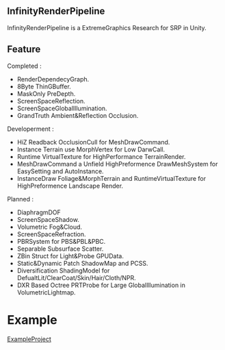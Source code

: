 ## InfinityRenderPipeline
InfinityRenderPipeline is a ExtremeGraphics Research for SRP in Unity.

## Feature
Completed : 
* RenderDependecyGraph.
* 8Byte ThinGBuffer.
* MaskOnly PreDepth.
* ScreenSpaceReflection.
* ScreenSpaceGlobalIllumination.
* GrandTruth Ambient&Reflection Occlusion.

Developerment : 
* HiZ Readback OcclusionCull for MeshDrawCommand.
* Instance Terrain use MorphVertex for Low DarwCall.
* Runtime VirtualTexture for HighPerformance TerrainRender.
* MeshDrawCommand a Unfield HighPreformence DrawMeshSystem for EasySetting and AutoInstance.
* InstanceDraw Foliage&MorphTerrain and RuntimeVirtualTexture for HighPreformence Landscape Render.

Planned : 
* DiaphragmDOF
* ScreenSpaceShadow.
* Volumetric Fog&Cloud.
* ScreenSpaceRefraction.
* PBRSystem for PBS&PBL&PBC.
* Separable Subsurface Scatter.
* ZBin Struct for Light&Probe GPUData.
* Static&Dynamic Patch ShadowMap and PCSS.
* Diversification ShadingModel for DefualtLit/ClearCoat/Skin/Hair/Cloth/NPR.
* DXR Based Octree PRTProbe for Large GlobalIllumination in VolumetricLightmap.

# Example
[ExampleProject](https://github.com/haolange/InfinityExample)



